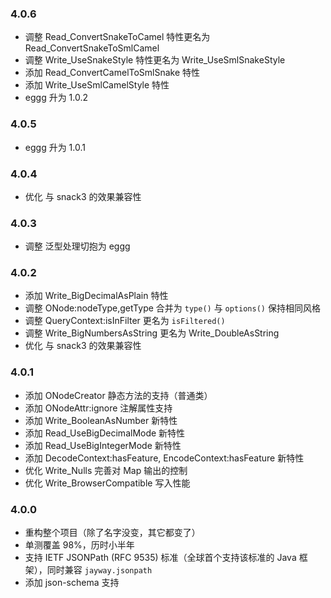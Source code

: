 
### 4.0.6

* 调整 Read_ConvertSnakeToCamel 特性更名为 Read_ConvertSnakeToSmlCamel
* 调整 Write_UseSnakeStyle 特性更名为 Write_UseSmlSnakeStyle
* 添加 Read_ConvertCamelToSmlSnake 特性
* 添加 Write_UseSmlCamelStyle 特性
* eggg 升为 1.0.2

### 4.0.5

* eggg 升为 1.0.1

### 4.0.4

* 优化 与 snack3 的效果兼容性

### 4.0.3

* 调整 泛型处理切抱为 eggg

### 4.0.2

* 添加 Write_BigDecimalAsPlain 特性
* 调整 ONode:nodeType,getType 合并为 `type()` 与 `options()` 保持相同风格
* 调整 QueryContext:isInFilter 更名为 `isFiltered()`
* 调整 Write_BigNumbersAsString 更名为 Write_DoubleAsString
* 优化 与 snack3 的效果兼容性

### 4.0.1

* 添加 ONodeCreator 静态方法的支持（普通类）
* 添加 ONodeAttr:ignore 注解属性支持
* 添加 Write_BooleanAsNumber 新特性
* 添加 Read_UseBigDecimalMode 新特性
* 添加 Read_UseBigIntegerMode 新特性
* 添加 DecodeContext:hasFeature, EncodeContext:hasFeature 新特性
* 优化 Write_Nulls 完善对 Map 输出的控制
* 优化 Write_BrowserCompatible 写入性能


### 4.0.0

* 重构整个项目（除了名字没变，其它都变了） 
* 单测覆盖 98%，历时小半年 
* 支持 IETF JSONPath (RFC 9535) 标准（全球首个支持该标准的 Java 框架），同时兼容 `jayway.jsonpath`
* 添加 json-schema 支持

